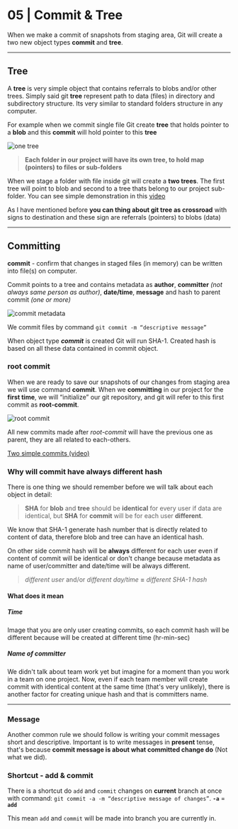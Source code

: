 # 05 | Commit & Tree

When we make a commit of snapshots from staging area, Git will create a two new object types **commit** and **tree**.

---

## Tree

A **tree** is very simple object that contains referrals to blobs and/or other trees. Simply said git **tree** represent path to data (files) in directory and subdirectory structure. Its very similar to standard folders structure in any computer.

For example when we commit single file Git create **tree** that holds pointer to a **blob** and this **commit** will hold pointer to this **tree**

![one tree](https://www.dropbox.com/s/lsfooa1vgj3hdft/gitOneTree.jpeg?raw=1)

> **Each folder in our project will have its own tree, to hold map (pointers) to files or sub-folders**

When we stage a folder with file inside git will create a **two trees**. The first tree will point to blob and second to a tree thats belong to our project sub-folder. You can see simple demonstration in this [video](https://www.dropbox.com/s/3dsbjsv9m7dhe16/git_with_folder.m4v?raw=1)

As I have mentioned before **you can thing about git tree as crossroad** with signs to destination and these sign are referrals (pointers) to blobs (data)

---

## Committing

**commit** - confirm that changes in staged files (in memory) can be written into file(s) on computer.

Commit points to a tree and contains metadata as **author**, **committer** _(not always same person as author)_, **date/time**, **message** and hash to parent commit _(one or more)_

![commit metadata](https://www.dropbox.com/s/gro9fraorsxk4pa/gitCommitMeta.png?raw=1)

We commit files by command `git commit -m “descriptive message”`

When object type **_commit_** is created Git will run SHA-1. Created hash is based on all these data contained in commit object.

### root commit

When we are ready to save our snapshots of our changes from staging area we will use command **commit**. When we **committing** in our project for the **first time**, we will “initialize” our git repository, and git will refer to this first commit as **root-commit**.

![root commit](https://www.dropbox.com/s/k02owo5463h592l/git_referrals_basic.png?raw=1)

All new commits made after _root-commit_ will have the previous one as parent, they are all related to each-others.

[Two simple commits (video)](https://www.dropbox.com/s/kadv8rfr8btfart/two_simple_commits.m4v?raw=1)

### Why will commit have always different hash

There is one thing we should remember before we will talk about each object in detail:

> **SHA** for **blob** and **tree** should be **identical** for every user if data are identical, but **SHA** for **commit** will be for each user **different**.

We know that SHA-1 generate hash number that is directly related to content of data, therefore blob and tree can have an identical hash.

On other side commit hash will be **always** different for each user even if content of commit will be identical or don't change because metadata as name of user/committer and date/time will be always different.

> _different user_ and/or _different day/time_ **=** _different SHA-1 hash_

#### What does it mean

##### Time

Image that you are only user creating commits, so each commit hash will be different because will be created at different time (hr-min-sec)

##### Name of committer

We didn't talk about team work yet but imagine for a moment than you work in a team on one project. Now, even if each team member will create commit with identical content at the same time (that's very unlikely), there is another factor for creating unique hash and that is committers name.

---

### Message

Another common rule we should follow is writing your commit messages short and descriptive. Important is to write messages in **present** tense, that's because **commit message is about what committed change do** (Not what we did).

### Shortcut - add & commit

There is a shortcut do `add` and `commit` changes on **current** branch at once with command:
`git commit -a -m “descriptive message of changes”`.
**`-a`** = **`add`**

This mean `add` and `commit` will be made into branch you are currently in.
